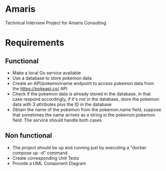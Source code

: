 # Amaris
Technical Interview Project for Amaris Consulting

# Requirements
## Functional
- Make a local Go service available
- Use a database to store pokemon data
- Create an API/pokemonname endpoint to access pokemon data from the https://pokeapi.co/ API
- Check if the pokemon data is already stored in the database, in that case respond accordingly, if it's not in the database, store the pokemon data with 3 attributes plus the ID in the database 
- Obtain the name of the pokemon from the pokemon.name field, suppose that sometimes the name arrives as a string in the pokemon.pokemon field. The service should handle both cases

## Non functional
- The project should be up and running just by executing a "docker compose up -d" command
- Create corresponding Unit Tests
- Provide a UML Component Diagram